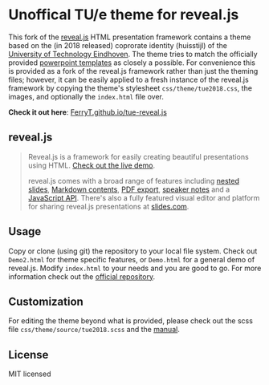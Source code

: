 # Unoffical TU/e theme for reveal.js

This fork of the [reveal.js](https://github.com/hakimel/reveal.js) HTML presentation framework contains a theme based on the (in 2018 released) coprorate identity (huisstijl) of the [University of Technology Eindhoven](https://tue.nl). The theme tries to match the officially provided [powerpoint templates](https://educationguide.tue.nl/studying/services/tue-corporate-identity/) as closely a possible. For convenience this is provided as a fork of the reveal.js framework rather than just the theming files; however, it can be easily applied to a fresh instance of the reveal.js framework by copying the theme's stylesheet `css/theme/tue2018.css`, the images, and optionally the `index.html` file over.

__Check it out here__: [FerryT.github.io/tue-reveal.js](https://ferryt.github.io/tue-reveal.js/)

## reveal.js

> Reveal.js is a framework for easily creating beautiful presentations using HTML. [Check out the live demo](http://revealjs.com/).
>
> reveal.js comes with a broad range of features including [nested slides](https://github.com/hakimel/reveal.js#markup), [Markdown contents](https://github.com/hakimel/reveal.js#markdown), [PDF export](https://github.com/hakimel/reveal.js#pdf-export), [speaker notes](https://github.com/hakimel/reveal.js#speaker-notes) and a [JavaScript API](https://github.com/hakimel/reveal.js#api). There's also a fully featured visual editor and platform for sharing reveal.js presentations at [slides.com](https://slides.com?ref=github).

## Usage

Copy or clone (using git) the repository to your local file system. Check out `Demo2.html` for theme specific features, or `Demo.html` for a general demo of reveal.js. Modify `index.html` to your needs and you are good to go. For more information check out the [official repository](https://github.com/hakimel/reveal.js).

## Customization

For editing the theme beyond what is provided, please check out the scss file `css/theme/source/tue2018.scss` and the [manual](https://github.com/hakimel/reveal.js/tree/master/css/theme).

## License

MIT licensed

